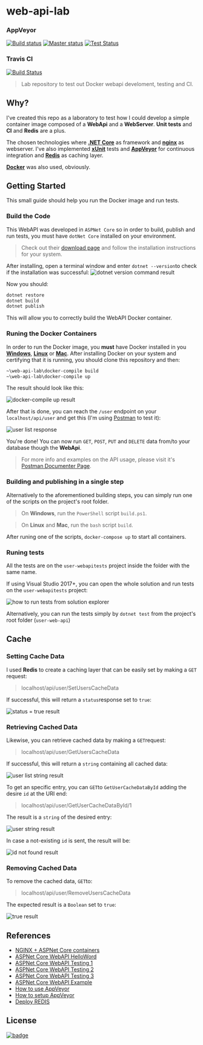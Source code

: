 
# web-api-lab

  
### AppVeyor
[![Build status](https://img.shields.io/appveyor/ci/HumanAftrAll/web-api-lab.svg?style=flat-square)](https://ci.appveyor.com/project/HumanAftrAll/web-api-lab) [![Master status](https://img.shields.io/appveyor/ci/HumanAftrAll/web-api-lab/master.svg?style=flat-square&label=master)](https://ci.appveyor.com/project/HumanAftrAll/web-api-lab/branch/master) [![Test Status](https://img.shields.io/appveyor/tests/HumanAftrAll/web-api-lab.svg?style=flat-square)](https://ci.appveyor.com/project/HumanAftrAll/web-api-lab/branch/master/tests)
### Travis CI
[![Build Status](https://travis-ci.org/ruirizzi/web-api-lab.svg?branch=master)](https://travis-ci.org/ruirizzi/web-api-lab)

>Lab repository to test out Docker webapi develoment, testing and CI.

  

## Why?

I've created this repo as a laboratory to test how I could develop a simple container image composed of a **WebApi** and a **WebServer**. **Unit tests** and **CI** and **Redis** are a plus.

The chosen technologies where [**.NET Core**](https://dotnet.microsoft.com/) as framework and [**nginx**](http://nginx.org/) as webserver. I've also implemented [**xUnit**](https://xunit.net/) tests and [**AppVeyor**](https://www.appveyor.com/) for continuous integration and [**Redis**](https://redis.io/) as caching layer.

  

[**Docker**](https://www.docker.com/) was also used, obviously.

  

## Getting Started  
This small guide should help you run the Docker image and run tests.

### Build the Code
This WebAPI was developed in `ASPNet Core` so in order to build, publish and run tests, you must have `dotNet Core` installed on your environment. 

>Check out their [download page](https://dotnet.microsoft.com/download) and follow the installation instructions for your system.
>
After installing, open a terminal window and enter `dotnet --version`to check if the installation was successful:
![dotnet version command result](https://imgur.com/fCFooub.png)

Now you should:
```bash
dotnet restore
dotnet build
dotnet publish
```
This will allow you to correctly build the WebAPI Docker container.

### Runing the Docker Containers

In order to run the Docker image, you **must** have Docker installed in you [**Windows**](https://download.docker.com/win/stable/Docker%20for%20Windows%20Installer.exe), [**Linux**](https://docs.docker.com/install/linux/docker-ce/debian/) or [**Mac**](https://download.docker.com/mac/stable/Docker.dmg).
After installing Docker on your system and certifying that it is running, you should clone this repository and then:
```bash
~\web-api-lab\docker-compile build
~\web-api-lab\docker-compile up
```
The result should look like this:

![docker-compile up result](https://imgur.com/xzvBiF4.png)

After that is done, you can reach the ``/user`` endpoint on your ``localhost/api/user`` and get this (I'm using [Postman](https://www.getpostman.com/) to test it):

![user list response](https://imgur.com/kWENhZa.png)

You're done! You can now run `GET`, `POST`, `PUT` and `DELETE` data from/to your database though the **WebApi**.
>For more info and examples on the API usage, please visit it's [Postman Documenter Page](https://documenter.getpostman.com/view/8122691/SVSHr9nV).

### Building and publishing in a single step
Alternatively to the aforementioned building steps, you can simply run one of the scripts on the project's root folder.

>On **Windows**, run the `PowerShell` script `build.ps1`.

>On **Linux** and **Mac**, run the `bash` script `build`.

After runing one of the scripts, `docker-compose up` to start all containers.
### Runing tests
All the tests are on the ``user-webapitests`` project inside the folder with the same name.

If using Visual Studio 2017+, you can open the whole solution and run tests on the ``user-webapitests`` project:

![how to run tests from solution explorer](https://imgur.com/TiVIaTm.png)

Alternatively, you can run the tests simply by ``dotnet test`` from the project's root folder (``user-web-api``)

## Cache

### Setting Cache Data
I used **Redis** to create a caching layer that can be easily set by making a `GET` request:
>localhost/api/user/SetUsersCacheData

If successful, this will return a `status`response set to `true`:

![status = true result](https://imgur.com/SORqEac.png)

### Retrieving Cached Data

Likewise, you can retrieve cached data by making a `GET`request:
>localhost/api/user/GetUsersCacheData

If successful, this will return a `string` containing all cached data:

![user list string result](https://imgur.com/OFo4Hna.png)

To get an specific entry, you can `GET`to `GetUserCacheDataById` adding the desire `id` at the URI end:
>localhost/api/user/GetUserCacheDataById/1

The result is a `string` of the desired entry: 

![user string result](https://imgur.com/YFybD8i.png)

In case a not-existing `id` is sent, the result will be:

![id not found result](https://imgur.com/XQGfUNo.png)

### Removing Cached Data

To remove the cached data, `GET`to: 
>localhost/api/user/RemoveUsersCacheData

The expected result is a `Boolean` set to `true`:

![true result](https://imgur.com/nLiGZw7.png)

## References
-  [NGINX + ASPNet Core containers](https://www.sep.com/sep-blog/2017/02/27/nginx-reverse-proxy-to-asp-net-core-separate-docker-containers)
-  [ASPNet Core WebAPI HelloWord](https://docs.microsoft.com/en-us/aspnet/core/tutorials/first-web-api)
-  [ASPNet Core WebAPI Testing 1](https://github.com/mmacneil/ApiIntegrationTestSamples/tree/0b3f268b7f300bbf4cb7772b27836f61326850a5)
-  [ASPNet Core WebAPI Testing 2](https://fullstackmark.com/post/20/painless-integration-testing-with-aspnet-core-web-api)
-  [ASPNet Core WebAPI Testing 3](https://www.c-sharpcorner.com/article/crud-operations-unit-testing-in-asp-net-core-web-api-with-xunit/)
-  [ASPNet Core WebAPI Example](http://www.mukeshkumar.net/articles/dotnetcore/crud-operation-in-asp-net-core-web-api-with-entity-framework-core)
-  [How to use AppVeyor](https://codeshare.co.uk/blog/how-to-set-up-continuous-deployment-for-mvc-and-umbraco-using-appveyor/)
-  [How to setup AppVeyor](https://www.dannyallegrezza.com/blog/2019-03-03-configuring-net-core-2-1-projects-on-appveyor/)
-  [Deploy REDIS](https://medium.com/volosoft/docker-web-farm-example-with-using-redis-haproxy-and-asp-net-core-web-api-8e3f81217fd2)

  

## License
[![badge](https://img.shields.io/github/license/ruirizzi/web-api-lab.svg?color=blue&style=popout-square)](https://github.com/ruirizzi/web-api-lab/blob/master/LICENSE)
